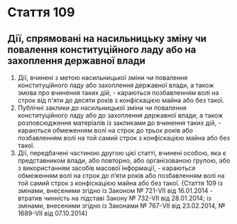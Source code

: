 Cтаття 109
====
Дії, спрямовані на насильницьку зміну чи повалення конституційного ладу або на захоплення державної влади
----
1. Дії, вчинені з метою насильницької зміни чи повалення конституційного ладу або захоплення державної влади, а також змова про вчинення таких дій, -
караються позбавленням волі на строк від п'яти до десяти років з конфіскацією майна або без такої.
2. Публічні заклики до насильницької зміни чи повалення конституційного ладу або до захоплення державної влади, а також розповсюдження матеріалів із закликами до вчинення таких дій, -
караються обмеженням волі на строк до трьох років або позбавленням волі на той самий строк з конфіскацією майна або без такої.
3. Дії, передбачені частиною другою цієї статті, вчинені особою, яка є представником влади, або повторно, або організованою групою, або з використанням засобів масової інформації, -
караються обмеженням волі на строк до п’яти років або позбавленням волі на той самий строк з конфіскацією майна або без такої.
{Стаття 109 із змінами, внесеними згідно із Законом № 721-VII від 16.01.2014 - втратив чинність на підставі Закону № 732-VII від 28.01.2014; із змінами, внесеними згідно із Законами № 767-VII від 23.02.2014, № 1689-VII від 07.10.2014}
